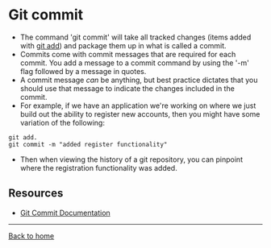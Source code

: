 # Git commit
- The command 'git commit' will take all tracked changes (items added with [git add](./Add.md)) and package them up in what is called a commit.
- Commits come with commit messages that are required for each commit. You add a message to a commit command by using the '-m' flag followed by a message in quotes.
- A commit message _can_ be anything, but best practice dictates that you should use that message to indicate the changes included in the commit.
- For example, if we have an application we're working on where we just build out the ability to register new accounts, then you might have some variation of the following:
```
git add.
git commit -m "added register functionality"
```
- Then when viewing the history of a git repository, you can pinpoint where the registration functionality was added.
## Resources
- [Git Commit Documentation](https://git-scm.com/docs/git-commit)
---
[Back to home](../Readme.md)
